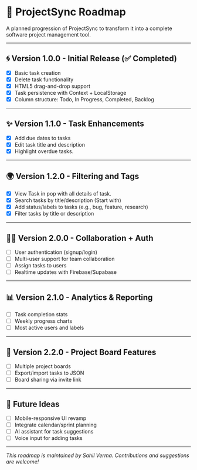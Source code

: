 # 🔺 ProjectSync Roadmap

A planned progression of ProjectSync to transform it into a complete software project management tool.

---

## 🌀 Version 1.0.0 - Initial Release (✅ Completed)

- [x] Basic task creation
- [x] Delete task functionality
- [x] HTML5 drag-and-drop support
- [x] Task persistence with Context + LocalStorage
- [x] Column structure: Todo, In Progress, Completed, Backlog

---

## ✨ Version 1.1.0 - Task Enhancements

- [x] Add due dates to tasks
- [x] Edit task title and description
- [x] Highlight overdue tasks.

---

## 🌍 Version 1.2.0 - Filtering and Tags

- [x] View Task in pop with all details of task.
- [x] Search tasks by title/description (Start with)
- [x] Add status/labels to tasks (e.g., bug, feature, research)
- [x] Filter tasks by title or description

---

## 🧑‍💼 Version 2.0.0 - Collaboration + Auth

- [ ] User authentication (signup/login)
- [ ] Multi-user support for team collaboration
- [ ] Assign tasks to users
- [ ] Realtime updates with Firebase/Supabase

---

## 📊 Version 2.1.0 - Analytics & Reporting

- [ ] Task completion stats
- [ ] Weekly progress charts
- [ ] Most active users and labels

---

## 📄 Version 2.2.0 - Project Board Features

- [ ] Multiple project boards
- [ ] Export/import tasks to JSON
- [ ] Board sharing via invite link

---

## 🔧 Future Ideas

- [ ] Mobile-responsive UI revamp
- [ ] Integrate calendar/sprint planning
- [ ] AI assistant for task suggestions
- [ ] Voice input for adding tasks

---

_This roadmap is maintained by Sahil Verma. Contributions and suggestions are welcome!_
